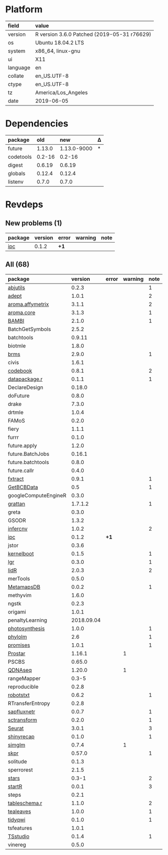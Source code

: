 # Platform

|field    |value                                       |
|:--------|:-------------------------------------------|
|version  |R version 3.6.0 Patched (2019-05-31 r76629) |
|os       |Ubuntu 18.04.2 LTS                          |
|system   |x86_64, linux-gnu                           |
|ui       |X11                                         |
|language |en                                          |
|collate  |en_US.UTF-8                                 |
|ctype    |en_US.UTF-8                                 |
|tz       |America/Los_Angeles                         |
|date     |2019-06-05                                  |

# Dependencies

|package   |old    |new         |Δ  |
|:---------|:------|:-----------|:--|
|future    |1.13.0 |1.13.0-9000 |*  |
|codetools |0.2-16 |0.2-16      |   |
|digest    |0.6.19 |0.6.19      |   |
|globals   |0.12.4 |0.12.4      |   |
|listenv   |0.7.0  |0.7.0       |   |

# Revdeps

## New problems (1)

|package                |version |error  |warning |note |
|:----------------------|:-------|:------|:-------|:----|
|[ipc](problems.md#ipc) |0.1.2   |__+1__ |        |     |

## All (68)

|package                                         |version    |error  |warning |note |
|:-----------------------------------------------|:----------|:------|:-------|:----|
|[abjutils](problems.md#abjutils)                |0.2.3      |       |        |1    |
|[adept](problems.md#adept)                      |1.0.1      |       |        |2    |
|[aroma.affymetrix](problems.md#aromaaffymetrix) |3.1.1      |       |        |2    |
|[aroma.core](problems.md#aromacore)             |3.1.3      |       |        |1    |
|[BAMBI](problems.md#bambi)                      |2.1.0      |       |        |1    |
|BatchGetSymbols                                 |2.5.2      |       |        |     |
|batchtools                                      |0.9.11     |       |        |     |
|biotmle                                         |1.8.0      |       |        |     |
|[brms](problems.md#brms)                        |2.9.0      |       |        |1    |
|civis                                           |1.6.1      |       |        |     |
|[codebook](problems.md#codebook)                |0.8.1      |       |        |2    |
|[datapackage.r](problems.md#datapackager)       |0.1.1      |       |        |1    |
|DeclareDesign                                   |0.18.0     |       |        |     |
|doFuture                                        |0.8.0      |       |        |     |
|drake                                           |7.3.0      |       |        |     |
|drtmle                                          |1.0.4      |       |        |     |
|FAMoS                                           |0.2.0      |       |        |     |
|fiery                                           |1.1.1      |       |        |     |
|furrr                                           |0.1.0      |       |        |     |
|future.apply                                    |1.2.0      |       |        |     |
|future.BatchJobs                                |0.16.1     |       |        |     |
|future.batchtools                               |0.8.0      |       |        |     |
|future.callr                                    |0.4.0      |       |        |     |
|[fxtract](problems.md#fxtract)                  |0.9.1      |       |        |1    |
|[GetBCBData](problems.md#getbcbdata)            |0.5        |       |        |1    |
|googleComputeEngineR                            |0.3.0      |       |        |     |
|[grattan](problems.md#grattan)                  |1.7.1.2    |       |        |1    |
|greta                                           |0.3.0      |       |        |     |
|GSODR                                           |1.3.2      |       |        |     |
|[infercnv](problems.md#infercnv)                |1.0.2      |       |        |2    |
|[ipc](problems.md#ipc)                          |0.1.2      |__+1__ |        |     |
|jstor                                           |0.3.6      |       |        |     |
|[kernelboot](problems.md#kernelboot)            |0.1.5      |       |        |1    |
|[lgr](problems.md#lgr)                          |0.3.0      |       |        |1    |
|[lidR](problems.md#lidr)                        |2.0.3      |       |        |2    |
|merTools                                        |0.5.0      |       |        |     |
|[MetamapsDB](problems.md#metamapsdb)            |0.0.2      |       |        |1    |
|methyvim                                        |1.6.0      |       |        |     |
|ngstk                                           |0.2.3      |       |        |     |
|origami                                         |1.0.1      |       |        |     |
|penaltyLearning                                 |2018.09.04 |       |        |     |
|[photosynthesis](problems.md#photosynthesis)    |1.0.0      |       |        |1    |
|[phylolm](problems.md#phylolm)                  |2.6        |       |        |1    |
|[promises](problems.md#promises)                |1.0.1      |       |        |1    |
|[Prostar](problems.md#prostar)                  |1.16.1     |       |1       |     |
|PSCBS                                           |0.65.0     |       |        |     |
|[QDNAseq](problems.md#qdnaseq)                  |1.20.0     |       |1       |     |
|rangeMapper                                     |0.3-5      |       |        |     |
|reproducible                                    |0.2.8      |       |        |     |
|[robotstxt](problems.md#robotstxt)              |0.6.2      |       |        |1    |
|RTransferEntropy                                |0.2.8      |       |        |     |
|[sapfluxnetr](problems.md#sapfluxnetr)          |0.0.7      |       |        |1    |
|[sctransform](problems.md#sctransform)          |0.2.0      |       |        |1    |
|[Seurat](problems.md#seurat)                    |3.0.1      |       |        |3    |
|[shinyrecap](problems.md#shinyrecap)            |0.1.0      |       |        |1    |
|[simglm](problems.md#simglm)                    |0.7.4      |       |1       |     |
|[skpr](problems.md#skpr)                        |0.57.0     |       |        |1    |
|solitude                                        |0.1.3      |       |        |     |
|sperrorest                                      |2.1.5      |       |        |     |
|[stars](problems.md#stars)                      |0.3-1      |       |        |2    |
|[startR](problems.md#startr)                    |0.0.1      |       |        |3    |
|steps                                           |0.2.1      |       |        |     |
|[tableschema.r](problems.md#tableschemar)       |1.1.0      |       |        |2    |
|[tealeaves](problems.md#tealeaves)              |1.0.0      |       |        |1    |
|[tidyqwi](problems.md#tidyqwi)                  |0.1.0      |       |        |1    |
|tsfeatures                                      |1.0.1      |       |        |     |
|[TSstudio](problems.md#tsstudio)                |0.1.4      |       |        |1    |
|vinereg                                         |0.5.0      |       |        |     |

